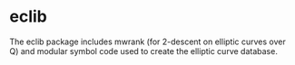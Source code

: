 eclib
=====

The eclib package includes mwrank (for 2-descent on elliptic curves
over Q) and modular symbol code used to create the elliptic curve
database.
